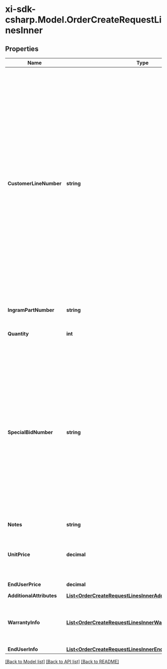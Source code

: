# xi-sdk-csharp.Model.OrderCreateRequestLinesInner

## Properties

Name | Type | Description | Notes
------------ | ------------- | ------------- | -------------
**CustomerLineNumber** | **string** | The reseller&#39;s line item number for reference in their system. The customer line number needs to be a unique numeric value between 1 and 884. In the event we receive duplicate values or alphanumeric values in the customer line number, we will re-sequence the customer line number. To prevent re-sequencing, please use a unique numeric value between 1 and 884 in the customer line number. | [optional] 
**IngramPartNumber** | **string** | The unique IngramMicro part number. | [optional] 
**Quantity** | **int** | The requested quantity of the line item. | [optional] 
**SpecialBidNumber** | **string** | The line-level bid number provided to the reseller by the vendor for special pricing and discounts. Used to track the bid number in the case of split orders or where different line items have different bid numbers. Line-level bid number take precedence over header-level bid numbers. | [optional] 
**Notes** | **string** | Line-level notes. | [optional] 
**UnitPrice** | **decimal** | The reseller-requested unit price for the line item. The unit price is not guaranteed. | [optional] 
**EndUserPrice** | **decimal** | The end user price. | [optional] 
**AdditionalAttributes** | [**List&lt;OrderCreateRequestLinesInnerAdditionalAttributesInner&gt;**](OrderCreateRequestLinesInnerAdditionalAttributesInner.md) |  | [optional] 
**WarrantyInfo** | [**List&lt;OrderCreateRequestLinesInnerWarrantyInfoInner&gt;**](OrderCreateRequestLinesInnerWarrantyInfoInner.md) | Warranty details for the line. This is required in case of warranty orders. | [optional] 
**EndUserInfo** | [**List&lt;OrderCreateRequestLinesInnerEndUserInfoInner&gt;**](OrderCreateRequestLinesInnerEndUserInfoInner.md) |  | [optional] 

[[Back to Model list]](../README.md#documentation-for-models) [[Back to API list]](../README.md#documentation-for-api-endpoints) [[Back to README]](../README.md)

